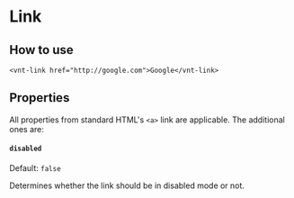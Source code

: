 # Link

## How to use
```
<vnt-link href="http://google.com">Google</vnt-link>
```

## Properties
All properties from standard HTML's `<a>` link are applicable. The additional ones are:

#### `disabled`
Default: `false`

Determines whether the link should be in disabled mode or not.
